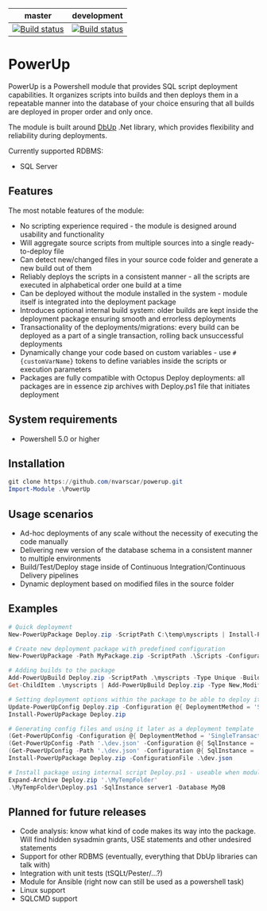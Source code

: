 | master | development |
|---|---|
| [![Build status](https://ci.appveyor.com/api/projects/status/m0ml0392r631tp60/branch/master?svg=true)](https://ci.appveyor.com/project/nvarscar/powerup/branch/master) | [![Build status](https://ci.appveyor.com/api/projects/status/m0ml0392r631tp60/branch/development?svg=true)](https://ci.appveyor.com/project/nvarscar/powerup/branch/development) |

# PowerUp
PowerUp is a Powershell module that provides SQL script deployment capabilities. It organizes scripts into builds and then deploys them in a repeatable manner into the database of your choice ensuring that all builds are deployed in proper order and only once.

The module is built around [DbUp](https://github.com/DbUp/DbUp) .Net library, which provides flexibility and reliability during deployments. 

Currently supported RDBMS:
* SQL Server

## Features
The most notable features of the module:

* No scripting experience required - the module is designed around usability and functionality
* Will aggregate source scripts from multiple sources into a single ready-to-deploy file
* Can detect new/changed files in your source code folder and generate a new build out of them
* Reliably deploys the scripts in a consistent manner - all the scripts are executed in alphabetical order one build at a time
* Can be deployed without the module installed in the system - module itself is integrated into the deployment package
* Introduces optional internal build system: older builds are kept inside the deployment package ensuring smooth and errorless deployments
* Transactionality of the deployments/migrations: every build can be deployed as a part of a single transaction, rolling back unsuccessful deployments
* Dynamically change your code based on custom variables - use `#{customVarName}` tokens to define variables inside the scripts or execution parameters
* Packages are fully compatible with Octopus Deploy deployments: all packages are in essence zip archives with Deploy.ps1 file that initiates deployment


## System requirements

* Powershell 5.0 or higher

## Installation
```powershell
git clone https://github.com/nvarscar/powerup.git
Import-Module .\PowerUp
```

## Usage scenarios

* Ad-hoc deployments of any scale without the necessity of executing the code manually
* Delivering new version of the database schema in a consistent manner to multiple environments
* Build/Test/Deploy stage inside of Continuous Integration/Continuous Delivery pipelines
* Dynamic deployment based on modified files in the source folder

## Examples

```powershell
# Quick deployment
New-PowerUpPackage Deploy.zip -ScriptPath C:\temp\myscripts | Install-PowerUpPackage -SqlInstance server1 -Database MyDB

# Create new deployment package with predefined configuration
New-PowerUpPackage -Path MyPackage.zip -ScriptPath .\Scripts -Configuration @{ Database = 'myDB'; ConnectionTimeout = 5 }

# Adding builds to the package
Add-PowerUpBuild Deploy.zip -ScriptPath .\myscripts -Type Unique -Build 2.0
Get-ChildItem .\myscripts | Add-PowerUpBuild Deploy.zip -Type New,Modified -Build 3.0

# Setting deployment options within the package to be able to deploy it without specifying options
Update-PowerUpConfig Deploy.zip -Configuration @{ DeploymentMethod = 'SingleTransaction'; SqlInstance = 'localhost'; DatabaseName = 'MyDb2' }
Install-PowerUpPackage Deploy.zip

# Generating config files and using it later as a deployment template
(Get-PowerUpConfig -Configuration @{ DeploymentMethod = 'SingleTransaction'; SqlInstance = 'devInstance'; DatabaseName = 'MyDB' }).SaveToFile('.\dev.json')
(Get-PowerUpConfig -Path '.\dev.json' -Configuration @{ SqlInstance = 'testInstance' }).SaveToFile('.\test.json')
(Get-PowerUpConfig -Path '.\dev.json' -Configuration @{ SqlInstance = 'prodInstance' }).SaveToFile('.\prod.json')
Install-PowerUpPackage Deploy.zip -ConfigurationFile .\dev.json

# Install package using internal script Deploy.ps1 - useable when module is not installed locally
Expand-Archive Deploy.zip '.\MyTempFolder'
.\MyTempFolder\Deploy.ps1 -SqlInstance server1 -Database MyDB
```

## Planned for future releases

* Code analysis: know what kind of code makes its way into the package. Will find hidden sysadmin grants, USE statements and other undesired statements
* Support for other RDBMS (eventually, everything that DbUp libraries can talk with)
* Integration with unit tests (tSQLt/Pester/...?)
* Module for Ansible (right now can still be used as a powershell task)
* Linux support
* SQLCMD support